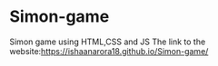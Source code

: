# Simon-game
Simon game using HTML,CSS and JS
The link to the website:https://ishaanarora18.github.io/Simon-game/
